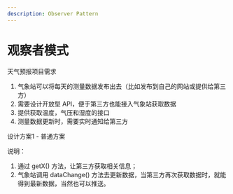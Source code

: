 ```yaml
---
description: Observer Pattern
---
```


# 观察者模式

天气预报项目需求

1. 气象站可以将每天的测量数据发布出去（比如发布到自己的网站或提供给第三方）
2. 需要设计开放型 API，便于第三方也能接入气象站获取数据
3. 提供获取温度，气压和湿度的接口
4. 测量数据更新时，需要实时通知给第三方

设计方案1 - 普通方案

说明：

1. 通过 getX() 方法，让第三方获取相关信息；
2. 气象站调用 dataChange() 方法去更新数据，当第三方再次获取数据时，就能得到最新数据，当然也可以推送。
